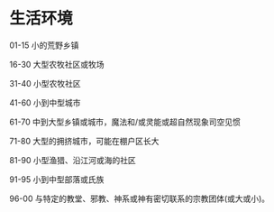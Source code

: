 # 生活环境

01-15 小的荒野乡镇

16-30 大型农牧社区或牧场

31-40 小型农牧社区

41-60 小到中型城市

61-70 中到大型乡镇或城市，魔法和/或灵能或超自然现象司空见惯

71-80 大型的拥挤城市，可能在棚户区长大

81-90 小型渔猎、沿江河或海的社区

91-95 小到中型部落或氏族

96-00 与特定的教堂、邪教、神系或神有密切联系的宗教团体(或大或小)。
